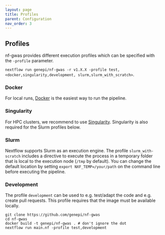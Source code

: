 ```yaml
---
layout: page
title: Profiles
parent: Configuration
nav_order: 3
---
```


## Profiles

nf-gwas provides different execution profiles which can be specified with the `-profile` parameter.

`nextflow run genepi/nf-gwas -r v1.X.X -profile test, <docker,singularity,development, slurm,slurm_with_scratch>`.

### Docker
For local runs, [Docker](https://docs.docker.com/get-docker/) is the easiest way to run the pipeline.

### Singularity
For HPC clusters, we recommend to use [Singularity](https://sylabs.io/). Singularity is also required for the Slurm profiles below.

### Slurm
Nextflow supports Slurm as an execution engine. The profile `slurm_with-scratch` includes a directive to execute the process in a temporary folder that is local to the execution node (`/tmp` by default). You can change the default location by setting `export NXF_TEMP=/your/path` on the command line before executing the pipeline.   

### Development
The profile `development` can be used to e.g. test/adapt the code and e.g. create pull requests. This profile requires that the image must be available locally.

```
git clone https://github.com/genepi/nf-gwas
cd nf-gwas
docker build -t genepi/nf-gwas . # don't ignore the dot
nextflow run main.nf -profile test,development
```
